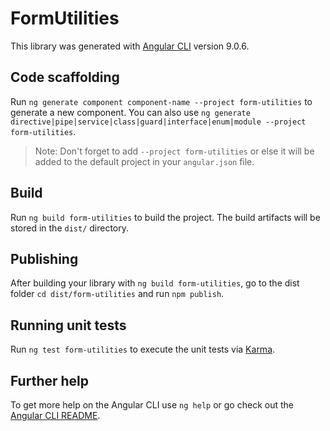 # FormUtilities

This library was generated with [Angular CLI](https://github.com/angular/angular-cli) version 9.0.6.

## Code scaffolding

Run `ng generate component component-name --project form-utilities` to generate a new component. You can also use `ng generate directive|pipe|service|class|guard|interface|enum|module --project form-utilities`.
> Note: Don't forget to add `--project form-utilities` or else it will be added to the default project in your `angular.json` file. 

## Build

Run `ng build form-utilities` to build the project. The build artifacts will be stored in the `dist/` directory.

## Publishing

After building your library with `ng build form-utilities`, go to the dist folder `cd dist/form-utilities` and run `npm publish`.

## Running unit tests

Run `ng test form-utilities` to execute the unit tests via [Karma](https://karma-runner.github.io).

## Further help

To get more help on the Angular CLI use `ng help` or go check out the [Angular CLI README](https://github.com/angular/angular-cli/blob/master/README.md).
